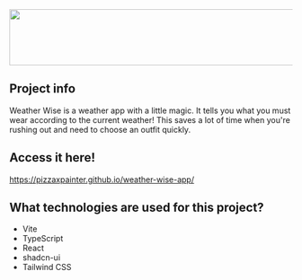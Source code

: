 <img src="https://media.giphy.com/media/v1.Y2lkPTc5MGI3NjExa2tzZWV4aTRsank1d3liazVneHQ3bjZicWhmdnhodGMxNGlldm16OCZlcD12MV9zdGlja2Vyc19zZWFyY2gmY3Q9cw/K7o9FdCoDnwEo/giphy.gif" width="1500" height="100" />

## Project info

Weather Wise is a weather app with a little magic. It tells you what you must wear according to the current weather! This saves a lot of time when you're rushing out and need to choose an outfit quickly. 

## Access it here!

https://pizzaxpainter.github.io/weather-wise-app/


## What technologies are used for this project?

- Vite
- TypeScript
- React
- shadcn-ui
- Tailwind CSS


